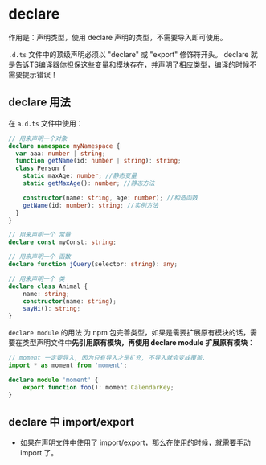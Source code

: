 # declare
作用是：声明类型，使用 declare 声明的类型，不需要导入即可使用。

`.d.ts` 文件中的顶级声明必须以 "declare" 或 "export" 修饰符开头。
declare 就是告诉TS编译器你担保这些变量和模块存在，并声明了相应类型，编译的时候不需要提示错误！



## declare 用法
在 `a.d.ts` 文件中使用：
```typescript
// 用来声明一个对象
declare namespace myNamespace {
  var aaa: number | string;
  function getName(id: number | string): string;
  class Person {
    static maxAge: number; //静态变量
    static getMaxAge(): number; //静态方法

    constructor(name: string, age: number); //构造函数
    getName(id: number): string; //实例方法
  }
}

// 用来声明一个 常量
declare const myConst: string;

// 用来声明一个 函数
declare function jQuery(selector: string): any;

// 用来声明一个 类
declare class Animal {
    name: string;
    constructor(name: string);
    sayHi(): string;
}

```


`declare module` 的用法
为 npm 包完善类型，如果是需要扩展原有模块的话，需要在类型声明文件中**先引用原有模块，再使用 declare module 扩展原有模块**：
```typescript
// moment 一定要导入, 因为只有导入才是扩充, 不导入就会变成覆盖.
import * as moment from 'moment';

declare module 'moment' {
    export function foo(): moment.CalendarKey;
}
```



## declare 中 import/export

* 如果在声明文件中使用了 import/export，那么在使用的时候，就需要手动 import 了。
